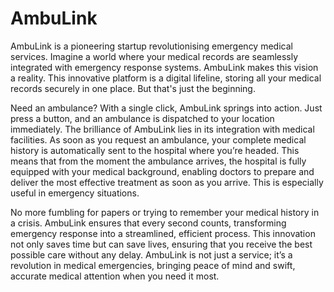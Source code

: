 # AmbuLink

AmbuLink is a pioneering startup revolutionising emergency medical services. Imagine a world where your medical records are seamlessly integrated with emergency response systems. AmbuLink makes this vision a reality. This innovative platform is a digital lifeline, storing all your medical records securely in one place. But that's just the beginning.

Need an ambulance? With a single click, AmbuLink springs into action. Just press a button, and an ambulance is dispatched to your location immediately. The brilliance of AmbuLink lies in its integration with medical facilities. As soon as you request an ambulance, your complete medical history is automatically sent to the hospital where you’re headed. This means that from the moment the ambulance arrives, the hospital is fully equipped with your medical background, enabling doctors to prepare and deliver the most effective treatment as soon as you arrive. This is especially useful in emergency situations. 

No more fumbling for papers or trying to remember your medical history in a crisis. AmbuLink ensures that every second counts, transforming emergency response into a streamlined, efficient process. This innovation not only saves time but can save lives, ensuring that you receive the best possible care without any delay. AmbuLink is not just a service; it’s a revolution in medical emergencies, bringing peace of mind and swift, accurate medical attention when you need it most.
